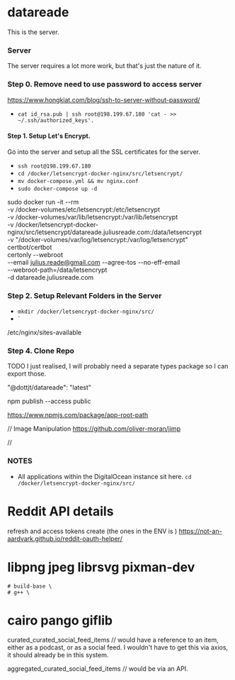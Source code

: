 # datareade

This is the server.

### Server

The server requires a lot more work, but that's just the nature of it.

### Step 0. Remove need to use password to access server
https://www.hongkiat.com/blog/ssh-to-server-without-password/

- `cat id_rsa.pub | ssh root@198.199.67.180 'cat - >> ~/.ssh/authorized_keys'.`

#### Step 1. Setup Let's Encrypt.

Go into the server and setup all the SSL certificates for the server.
<!-- https://www.humankode.com/ssl/how-to-set-up-free-ssl-certificates-from-lets-encrypt-using-docker-and-nginx -->

- `ssh root@198.199.67.180`
- `cd /docker/letsencrypt-docker-nginx/src/letsencrypt/`
- `mv docker-compose.yml && mv nginx.conf`
- `sudo docker-compose up -d`

sudo docker run -it --rm \
-v /docker-volumes/etc/letsencrypt:/etc/letsencrypt \
-v /docker-volumes/var/lib/letsencrypt:/var/lib/letsencrypt \
-v /docker/letsencrypt-docker-nginx/src/letsencrypt/datareade.juliusreade.com:/data/letsencrypt \
-v "/docker-volumes/var/log/letsencrypt:/var/log/letsencrypt" \
certbot/certbot \
certonly --webroot \
--email julius.reade@gmail.com --agree-tos --no-eff-email \
--webroot-path=/data/letsencrypt \
-d datareade.juliusreade.com

### Step 2. Setup Relevant Folders in the Server

- `mkdir /docker/letsencrypt-docker-nginx/src/`
- `

/etc/nginx/sites-available

### Step 4. Clone Repo




TODO I just realised, I will probably need a separate types package so I can export those.

"@dottjt/datareade": "latest"

npm publish --access public

https://www.npmjs.com/package/app-root-path


// Image Manipulation
https://github.com/oliver-moran/jimp

//

### NOTES

- All applications within the DigitalOcean instance sit here. `cd /docker/letsencrypt-docker-nginx/src/`

# Reddit API details
refresh and access tokens create (the ones in the ENV is )
https://not-an-aardvark.github.io/reddit-oauth-helper/

# libpng jpeg librsvg pixman-dev
    # build-base \
    # g++ \
# cairo pango giflib

curated_curated_social_feed_items // would have a reference to an item, either as a podcast, or as a social feed. I wouldn't have to get this via axios, it should already be in this system.

aggregated_curated_social_feed_items // would be via an API.
